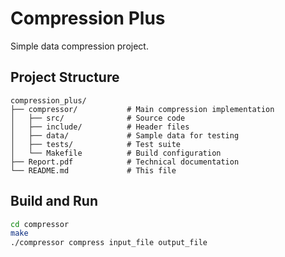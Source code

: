 # Compression Plus

Simple data compression project.

## Project Structure

```
compression_plus/
├── compressor/           # Main compression implementation
│   ├── src/              # Source code
│   ├── include/          # Header files
│   ├── data/             # Sample data for testing
│   ├── tests/            # Test suite
│   └── Makefile          # Build configuration
├── Report.pdf            # Technical documentation
└── README.md             # This file
```

## Build and Run

```bash
cd compressor
make
./compressor compress input_file output_file